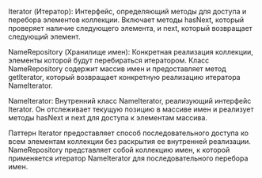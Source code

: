 Iterator (Итератор): Интерфейс, определяющий методы для доступа и перебора элементов коллекции. Включает методы hasNext, который проверяет наличие следующего элемента, и next, который возвращает следующий элемент.

NameRepository (Хранилище имен): Конкретная реализация коллекции, элементы которой будут перебираться итератором. Класс NameRepository содержит массив имен и предоставляет метод getIterator, который возвращает конкретную реализацию итератора NameIterator.

NameIterator: Внутренний класс NameIterator, реализующий интерфейс Iterator. Он отслеживает текущую позицию в массиве имен и реализует методы hasNext и next для доступа к элементам массива.

Паттерн Iterator предоставляет способ последовательного доступа ко всем элементам коллекции без раскрытия ее внутренней реализации. NameRepository представляет собой коллекцию имен, к которой применяется итератор NameIterator для последовательного перебора имен.